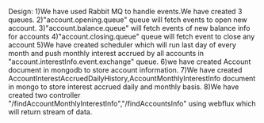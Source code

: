 Design:
1)We have used Rabbit MQ to handle events.We have created 3 queues.
2)"account.opening.queue" queue will fetch  events to open new account.
3)"account.balance.queue" will fetch events of new balance info for accounts
4)"account.closing.queue" queue will fetch event to close any account
5)We have created scheduler which will run last day of every month and push monthly interest accrued by  all accounts in "account.interestInfo.event.exchange" queue.
6)we have created Account document in mongodb to store account information.
7)We have created AccountInterestAccruedDailyHistory,AccountMonthlyInterestInfo document
 in mongo to store interest accrued daily and monthly basis.
8)We have created two controller "/findAccountMonthlyInterestInfo","/findAccountsInfo"
using webflux which will return stream of data.
